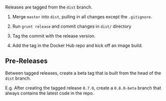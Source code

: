 Releases are tagged from the `dist` branch.

1. Merge `master` into `dist`, pulling in all changes except the `.gitignore`.

2. Run `grunt release` and commit changes in `dist/` directory

3. Tag the commit with the release version.

4. Add the tag in the Docker Hub repo and kick off an image build.

## Pre-Releases
Between tagged releases, create a beta tag that is built from the head of the `dist` branch.

E.g. After creating the tagged release `0.7.0`, create a `0.8.0-beta` branch that always contains the latest code in the repo.